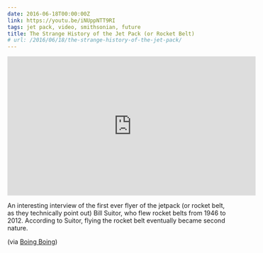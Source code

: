 ```yaml
---
date: 2016-06-18T00:00:00Z
link: https://youtu.be/iNUppNTT9RI
tags: jet pack, video, smithsonian, future
title: The Strange History of the Jet Pack (or Rocket Belt)
# url: /2016/06/18/the-strange-history-of-the-jet-pack/
---
```


<div class="video">

<iframe width="560" height="315" src="https://www.youtube.com/embed/iNUppNTT9RI" frameborder="0" allowfullscreen></iframe>

</div>

An interesting interview of the first ever flyer of the jetpack (or rocket belt, as they technically point out) Bill Suitor, who flew rocket belts from 1946 to 2012. According to Suitor, flying the rocket belt eventually became second nature.



(via [Boing Boing](http://boingboing.net))